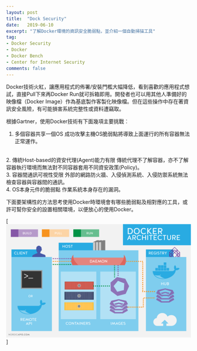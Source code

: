 ```yaml
---
layout: post
title:  "Dock Security"
date:   2019-06-10
excerpt: "了解Docker環境的資訊安全脆弱點，並介紹一個自動掃描工具"
tag:
- Docker Security
- Docker 
- Docker Bench  
- Center for Internet Security 
comments: false
---
```


Docker技術火紅，讓應用程式的佈署/安裝門檻大幅降低，看到喜歡的應用程式想試，直接Pull下來再Docker Run就可拆箱即用。開發者也可以用其他人準備好的映像檔（Docker Image）作為基底製作客製化映像檔。但在這些操作中存在著資訊安全風險，有可能損害系統完整性或資料遭竊取。

根據Gartner，使用Docker技術有下面幾項主要挑戰︰
1. 多個容器共享一個OS
成功攻擊主機OS脆弱點將導致上面運行的所有容器無法正常運作。
</br>
2. 傳統Host-based的資安代理(Agent)能力有限
傳統代理不了解容器，亦不了解容器執行環境而無法對不同容器套用不同資安政策(Policy)。
</br>
3. 容器間通訊可視性受限
外部的網路防火牆、入侵偵測系統、入侵防禦系統無法檢查容器與容器間的通訊。
</br>
4. OS本身元件的脆弱點
作業系統本身存在的漏洞。
</br>

下面要架構性的方法思考使用Docker時環境會有哪些脆弱點及相對應的工具，或許可幫你安全的設置相關環境，以便放心的使用Docker。

[![Docker Securting Architecture](https://github.com/kisekitw/kisekitw.github.io/blob/master/assets/img/1080610/docker-architecture.png?raw=true)]

